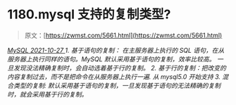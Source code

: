 <!--yml
category: 未分类
date: 0001-01-01 00:00:00
-->

# 1180.mysql 支持的复制类型?

> 原文：[https://zwmst.com/5661.html](https://zwmst.com/5661.html)

   [ *MySQL* ](https://zwmst.com/mysql)*[ <time datetime="2021-10-28T01:16:30+08:00"> 2021-10-27 </time> ](https://zwmst.com/5661.html)  1.  基于语句的复制： 在主服务器上执行的 SQL 语句，在从服务器上执行同样的语句。MySQL 默认采用基于语句的复制，效率比较高。 一旦发现没法精确复制时，会自动选着基于行的复制。
2.  基于行的复制：把改变的内容复制过去，而不是把命令在从服务器上执行一遍. 从 mysql5.0 开始支持
3.  混合类型的复制: 默认采用基于语句的复制，一旦发现基于语句的无法精确的复制时，就会采用基于行的复制。*